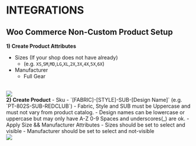# INTEGRATIONS
## Woo Commerce Non-Custom Product Setup

<b>1) Create Product Attributes</b>
  - Sizes (If your shop does not have already)
    - (e.g. `XS`,`SM`,`MD`,`LG`,`XL`,`2X`,`3X`,`4X`,`5X`,`6X`)
  - Manufacturer
    - Full Gear
<br>
<image src = "image (1).png"></image> <br>   
<b>2) Create Product</b>
  - Sku
    - `[FABRIC]-[STYLE]-SUB-[Design Name]` (e.g. `PT-802S-SUB-REDCLUB`)
    - Fabric, Style and SUB must be Uppercase and must not vary from product catalog.
    - Design names can be lowercase or uppercase but may only have A-Z 0-9 Spaces and underscores(_) are ok.
  - Apply Size && Manufacturer Attributes
    - Sizes should be set to select and visible
    - Manufacturer should be set to  select and not-visible
<br>
<image src = "Pasted image at 2018_05_07 03_38 PM.png"></image>
